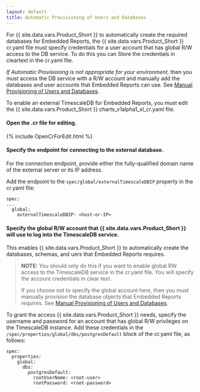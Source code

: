```yaml
---
layout: default
title: Automatic Provisioning of Users and Databases
---
```


For {{ site.data.vars.Product_Short }} to automatically create the required databases for 
Embedded Reports, the {{ site.data.vars.Product_Short }} cr.yaml file must specify credentials 
for a user account that has global R/W access to the DB service. To do this you can 
Store the credentials in cleartext in the cr.yaml file.  

<!---
For {{ site.data.vars.Product_Short }} to automatically create the required databases for 
Embedded Reports, the {{ site.data.vars.Product_Short }} cr.yaml file must specify credentials 
for a user account that has global R/W access to the DB service. To do this you can:

* Store the account credentials in Kubernetes Secrets, and then specify the secret wherever the
  cr.yaml file needs to refer to the user account. This is the recommended method. 
  (See Creating Secret Keys for DB Access.)
  
* Store the credentials in cleartext in the cr.yaml file.  
-->

*If Automatic Provisioning is not appropriate for your environment*, then you must access 
the DB service with a R/W account and manually add the databases and user accounts that 
Embedded Reports can use. See [Manual Provisioning of Users and Databases](external-timescale-manuallyAdd.html).

To enable an external TimescaleDB for Embedded Reports, you must edit the 
{{ site.data.vars.Product_Short }} charts_v1alpha1_xl_cr.yaml file.

#### Open the .cr file for editing.
{% include OpenCrForEdit.html %}

#### Specify the endpoint for connecting to the external database.
For the connection endpoint, provide either the fully-qualified domain 
name of the external server or its IP address.  

Add the endpoint to the `spec/global/externalTimescaleDBIP` property in the 
cr.yaml file:  
```
spec:
...
  global:
    externalTimescaleDBIP: <host-or-IP>
```    

#### Specify the global R/W account that {{ site.data.vars.Product_Short }} will use to log into the TimescaleDB service.

This enables {{ site.data.vars.Product_Short }} to automatically create the 
databases, schemas, and uers that Embedded Reports requires.

> **NOTE:** You should only do this if you want to enable global RW access to the 
> TimescaleDB service in the cr.yaml file. You will specify the account credentials 
> in clear text. 
> 
> If you choose not to specify the global account here, then you must manually provision the 
> database objects that Embedded Reports requires. 
> See [Manual Provisioning of Users and Databases](external-timescale-manuallyAdd.html).


To grant the access {{ site.data.vars.Product_Short }} needs, specify the 
username and password for an account that has global R/W privileges on the 
TimescaleDB instance.  Add these credentials in 
the `/spec/properties/global/dbs/postgresDefault` block of the 
cr.yaml file, as follows:

```
spec:
  properties:
    global:
      dbs:
        postgresDefault:
          rootUserName: <root-user>
          rootPassword: <root-password>  
```

